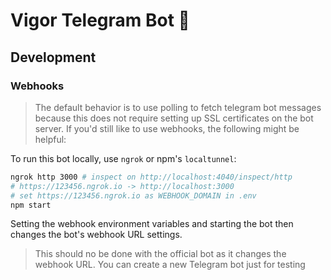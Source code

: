 # Vigor Telegram Bot 🤖

## Development

### Webhooks

> The default behavior is to use polling to fetch telegram bot messages because this does not require setting up SSL certificates on the bot server. 
> If you'd still like to use webhooks, the following might be helpful:

To run this bot locally, use `ngrok` or npm's `localtunnel`:

```bash
ngrok http 3000 # inspect on http://localhost:4040/inspect/http
# https://123456.ngrok.io -> http://localhost:3000
# set https://123456.ngrok.io as WEBHOOK_DOMAIN in .env
npm start
```

Setting the webhook environment variables and starting the bot then changes the bot's webhook URL settings.

> This should no be done with the official bot as it changes the webhook URL. You can create a new Telegram bot just for testing
